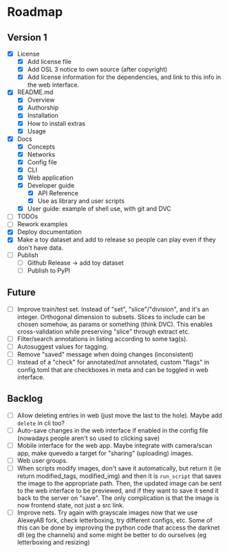 # Roadmap

## Version 1

- [X] License
    - [X] Add license file
    - [X] Add OSL 3 notice to own source (after copyright)
    - [X] Add license information for the dependencies, and link to this info in
        the web interface.
- [X] README.md 
    - [X] Overview
    - [X] Authorship
    - [X] Installation
    - [X] How to install extras
    - [X] Usage
- [X] Docs
    - [X] Concepts
    - [X] Networks
    - [X] Config file
    - [X] CLI
    - [X] Web application
    - [X] Developer guide
        - [X] API Reference
        - [X] Use as library and user scripts
    - [X] User guide: example of shell use, with git and DVC
- [ ] TODOs
- [ ] Rework examples
- [X] Deploy documentation
- [X] Make a toy dataset and add to release so people can play even if they
    don't have data.
- [ ] Publish
    - [ ] Github Release -> add toy dataset
    - [ ] Publish to PyPI

## Future

- [ ] Improve train/test set. Instead of "set", "slice"/"division", and
    it's an integer. Orthogonal dimension to subsets. Slices to include
    can be chosen somehow, as params or something (think DVC). This
    enables cross-validation while preserving "slice" through extract
    etc.
- [ ] Filter/search annotations in listing according to some tag(s).
- [ ] Autosuggest values for tagging.
- [ ] Remove "saved" message when doing changes (inconsistent)
- [ ] Instead of a "check" for annotated/not annotated, custom "flags" in
    config.toml that are checkboxes in meta and can be toggled in web interface.

## Backlog

- [ ] Allow deleting entries in web (just move the last to the hole). Maybe
    add `delete` in cli too?
- [ ] Auto-save changes in the web interface if enabled in the config file
    (nowadays people aren't so used to clicking save)
- [ ] Mobile interface for the web app. Maybe integrate with camera/scan app,
    make quevedo a target for "sharing" (uploading) images.
- [ ] Web user groups.
- [ ] When scripts modify images, don't save it automatically, but return it
    (ie return modified_tags, modified_img) and then it is `run_script` that
    saves the image to the appropriate path. Then, the updated image can be sent
    to the web interface to be previewed, and if they want to save it send it
    back to the server on "save". The only complication is that the image is now
    frontend state, not just a src link.
- [ ] Improve nets. Try again with grayscale images now that we use AlexeyAB
    fork, check letterboxing, try different configs, etc. Some of this can be
    done by improving the python code that access the darknet dll (eg the
    channels) and some might be better to do ourselves (eg letterboxing and
    resizing)
